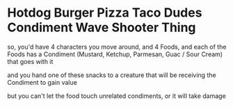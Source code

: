 # Hotdog Burger Pizza Taco Dudes Condiment Wave Shooter Thing

so, you'd have 4 characters you move around, and 4 Foods, and each of the Foods has a Condiment (Mustard, Ketchup, Parmesan, Guac / Sour Cream) that goes with it

and you hand one of these snacks to a creature that will be receiving the Condiment to gain value

but you can't let the food touch unrelated condiments, or it will take damage
